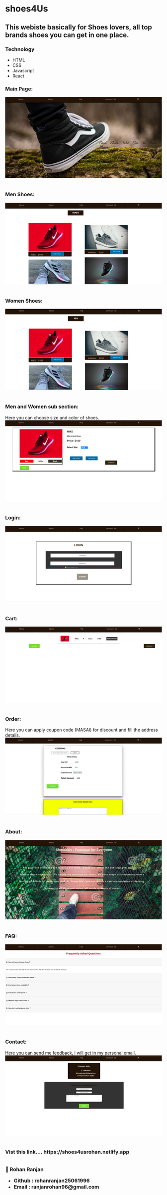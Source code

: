 # shoes4Us

## This webiste basically for Shoes lovers, all top brands shoes you can get in one place.

### Technology

<ul>
<li>HTML
<li>CSS
<li>Javascript
<li>React
</ul>

### Main Page:

<img src = "shoes4us/img/landing-page.png">
<br>
<br>

### Men Shoes:

<img src = "shoes4us/img/men-section.png">
<br>
<br>

### Women Shoes:

<img src = "shoes4us/img/women-section.png">
<br>
<br>

### Men and Women sub section:

Here you can choose size and color of shoes.
<img src = "shoes4us/img/product-sub-section.png">
<br>
<br>

### Login:

<img src = "shoes4us/img/login-page.png">
<br>
<br>

### Cart:

<img src = "shoes4us/img/cart.png">
<br>
<br>

### Order:

Here you can apply coupon code (MASAI) for discount and fill the address details.
<img src = "shoes4us/img/order-page.png">
<br>
<br>

### About:

<img src = "shoes4us/img/about.png">
<br>
<br>

### FAQ:

<img src = "shoes4us/img/FAQ.png">
<br>
<br>

### Contact:

Here you can send me feedback, i will get in my personal email.
<img src = "shoes4us/img/contact.png">
<br>
<br>

<h3>Vist this link....
https://shoes4usrohan.netlify.app
<br>
<br>

👤 Rohan Ranjan

 <ul>
 <li>Github : rohanranjan25061996 
 <li>Email : ranjanrohan96@gmail.com
 </ul>

 <h1></h1>
